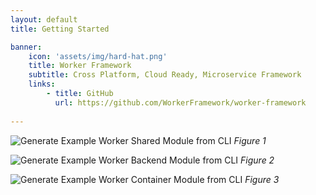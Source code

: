 ```yaml
---
layout: default
title: Getting Started

banner:
    icon: 'assets/img/hard-hat.png'
    title: Worker Framework
    subtitle: Cross Platform, Cloud Ready, Microservice Framework
    links:
        - title: GitHub
          url: https://github.com/WorkerFramework/worker-framework
          
---
```



![Generate Example Worker Shared Module from CLI](images/CLIGenerateExampleShared.png)
*Figure 1*


![Generate Example Worker Backend Module from CLI](/images/CLIGenerateExampleBackend.png)
*Figure 2*

![Generate Example Worker Container Module from CLI](./images/CLIGenerateExampleContainer.png)
*Figure 3*

